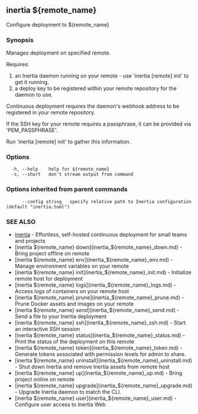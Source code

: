 ## inertia ${remote_name}

Configure deployment to ${remote_name}

### Synopsis

Manages deployment on specified remote.

Requires:
1. an Inertia daemon running on your remote - use 'inertia [remote] init' to get it running.
2. a deploy key to be registered within your remote repository for the daemon to use.

Continuous deployment requires the daemon's webhook address to be registered in your remote repository.

If the SSH key for your remote requires a passphrase, it can be provided via 'PEM_PASSPHRASE'.

Run 'inertia [remote] init' to gather this information.

### Options

```
  -h, --help    help for ${remote_name}
  -s, --short   don't stream output from command
```

### Options inherited from parent commands

```
      --config string   specify relative path to Inertia configuration (default "inertia.toml")
```

### SEE ALSO

* [inertia](inertia.md)	 - Effortless, self-hosted continuous deployment for small teams and projects
* [inertia ${remote_name} down](inertia_${remote_name}_down.md)	 - Bring project offline on remote
* [inertia ${remote_name} env](inertia_${remote_name}_env.md)	 - Manage environment variables on your remote
* [inertia ${remote_name} init](inertia_${remote_name}_init.md)	 - Initialize remote host for deployment
* [inertia ${remote_name} logs](inertia_${remote_name}_logs.md)	 - Access logs of containers on your remote host
* [inertia ${remote_name} prune](inertia_${remote_name}_prune.md)	 - Prune Docker assets and images on your remote
* [inertia ${remote_name} send](inertia_${remote_name}_send.md)	 - Send a file to your Inertia deployment
* [inertia ${remote_name} ssh](inertia_${remote_name}_ssh.md)	 - Start an interactive SSH session
* [inertia ${remote_name} status](inertia_${remote_name}_status.md)	 - Print the status of the deployment on this remote
* [inertia ${remote_name} token](inertia_${remote_name}_token.md)	 - Generate tokens associated with permission levels for admin to share.
* [inertia ${remote_name} uninstall](inertia_${remote_name}_uninstall.md)	 - Shut down Inertia and remove Inertia assets from remote host
* [inertia ${remote_name} up](inertia_${remote_name}_up.md)	 - Bring project online on remote
* [inertia ${remote_name} upgrade](inertia_${remote_name}_upgrade.md)	 - Upgrade Inertia daemon to match the CLI.
* [inertia ${remote_name} user](inertia_${remote_name}_user.md)	 - Configure user access to Inertia Web

